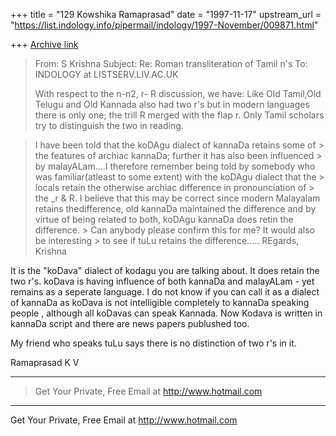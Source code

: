 +++
title = "129 Kowshika Ramaprasad"
date = "1997-11-17"
upstream_url = "https://list.indology.info/pipermail/indology/1997-November/009871.html"

+++
[Archive link](https://list.indology.info/pipermail/indology/1997-November/009871.html)

>From:         S Krishna <mahadevasiva at HOTMAIL.COM>
>Subject:      Re: Roman transliteration of Tamil n's
>To:           INDOLOGY at LISTSERV.LIV.AC.UK
>
>With respect to the n-n2, r- R discussion, we have:
>Like Old Tamil,Old Telugu and Old Kannada also had two r's but in
>modern languages there is only one; the trill R merged with the flap
>r. Only Tamil scholars try to distinguish the two in reading.

>
> I have been told that the koDAgu dialect of kannaDa retains some of >
the features of archiac kannaDa; further it has also been influenced >
by malayALam....I therefore remember being told by somebody who was
> familiar(atleast to some extent) with the koDAgu dialect that the   >
locals retain the otherwise archiac difference in pronounciation of >
the _r & R.
> I believe that this may be correct since modern Malayalam retains
> thedifference, old kannaDa maintained the difference and by virtue
> of being related to both, koDAgu kannaDa does retin the difference. >
Can anybody please confirm this for me? It would also be interesting >
to see if tuLu retains the difference.....
>REgards,
>Krishna
>

   It is the "koDava" dialect of kodagu you are talking about. It does
   retain the two r's. koDava is having influence of both kannaDa
   and malayALam - yet remains as a seperate language. I do not know
   if you can call it as a dialect of kannaDa as koDava is not
   intelligible completely to kannaDa speaking people , although all
   koDavas can speak Kannada. Now Kodava is written in kannaDa script
   and there are news papers publushed too.

   My friend who speaks tuLu says there is no distinction of two r's
   in it.

   Ramaprasad K V

______________________________________________________
>Get Your Private, Free Email at http://www.hotmail.com
>


______________________________________________________
Get Your Private, Free Email at http://www.hotmail.com



